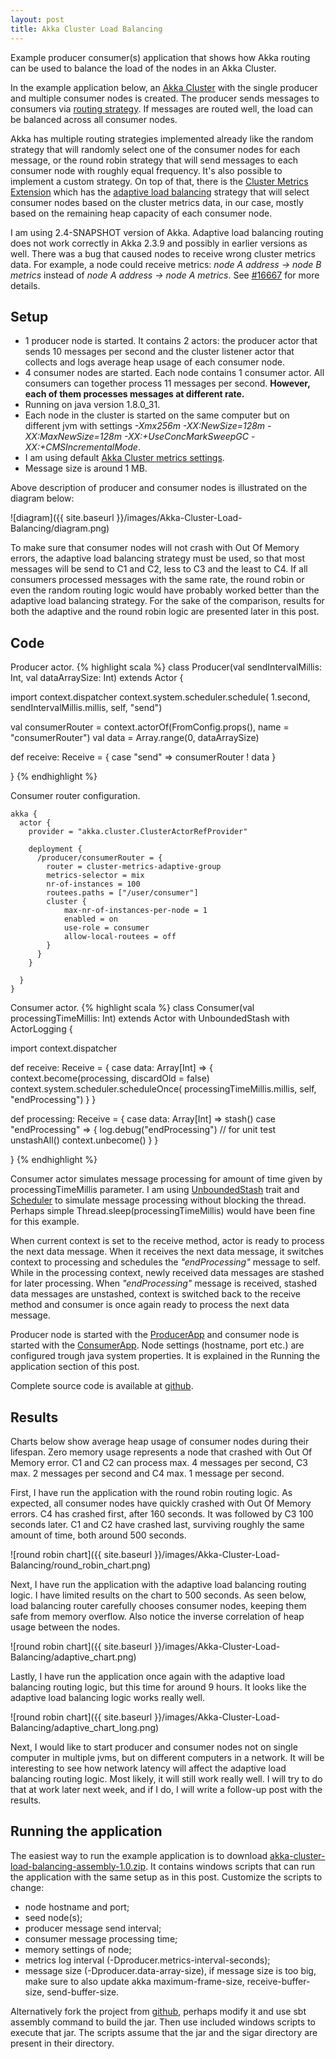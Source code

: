 ```yaml
---
layout: post
title: Akka Cluster Load Balancing
---
```


Example producer consumer(s) application that shows how Akka routing can be used to balance the load of the nodes in an Akka Cluster.

In the example application below, an [Akka Cluster](http://doc.akka.io/docs/akka/snapshot/common/cluster.html) with the single producer and multiple consumer nodes is created. The producer sends messages to consumers via [routing strategy](http://doc.akka.io/docs/akka/snapshot/scala/routing.html). If messages are routed well, the load can be balanced across all consumer nodes. 

Akka has multiple routing strategies implemented already like the random strategy that will randomly select one of the consumer nodes for each message, or the round robin strategy that will send messages to each consumer node with roughly equal frequency. It's also possible to implement a custom strategy. On top of that, there is the [Cluster Metrics Extension](http://doc.akka.io/docs/akka/snapshot/scala/cluster-metrics.html) which has the [adaptive load balancing](http://doc.akka.io/docs/akka/snapshot/scala/cluster-metrics.html#Adaptive_Load_Balancing) strategy that will select consumer nodes based on the cluster metrics data, in our case, mostly based on the remaining heap capacity of each consumer node. 

<div class="isa_warning">I am using 2.4-SNAPSHOT version of Akka. Adaptive load balancing routing does not work correctly in Akka 2.3.9 and possibly in earlier versions as well. There was a bug that caused nodes to receive wrong cluster metrics data. For example, a node could receive metrics: <i>node A address -> node B metrics</i> instead of <i>node A address -> node A metrics</i>. See <a href=https://github.com/akka/akka/issues/16667>#16667</a> for more details.</div>

## Setup ##

* 1 producer node is started. It contains 2 actors: the producer actor that sends 10 messages per second and the cluster listener actor that collects and logs average heap usage of each consumer node.
* 4 consumer nodes are started. Each node contains 1 consumer actor. All consumers can together process 11 messages per second. **However, each of them processes messages at different rate.**
* Running on java version 1.8.0_31.
* Each node in the cluster is started on the same computer but on different jvm with settings *-Xmx256m -XX:NewSize=128m -XX:MaxNewSize=128m -XX:+UseConcMarkSweepGC -XX:+CMSIncrementalMode*.
* I am using default [Akka Cluster metrics settings](http://doc.akka.io/docs/akka/snapshot/general/configuration.html#akka-cluster).
* Message size is around 1 MB.

Above description of producer and consumer nodes is illustrated on the diagram below:

![diagram]({{ site.baseurl }}/images/Akka-Cluster-Load-Balancing/diagram.png)

To make sure that consumer nodes will not crash with Out Of Memory errors, the adaptive load balancing strategy must be used, so that most messages will be send to C1 and C2, less to C3 and the least to C4. If all consumers processed messages with the same rate, the round robin or even the random routing logic would have probably worked better than the adaptive load balancing strategy. For the sake of the comparison, results for both the adaptive and the round robin logic are presented later in this post.

## Code ##

Producer actor. 
{% highlight scala %}
class Producer(val sendIntervalMillis: Int, val dataArraySize: Int) 
  extends Actor {

  import context.dispatcher
  context.system.scheduler.schedule(
    1.second, sendIntervalMillis.millis, self, "send")

  val consumerRouter = 
    context.actorOf(FromConfig.props(), name = "consumerRouter")
  val data = Array.range(0, dataArraySize)

  def receive: Receive = {
    case "send" => consumerRouter ! data
  }

}
{% endhighlight %}

Consumer router configuration.

```
akka {
  actor {  
    provider = "akka.cluster.ClusterActorRefProvider"

    deployment {
      /producer/consumerRouter = {
        router = cluster-metrics-adaptive-group
        metrics-selector = mix
        nr-of-instances = 100
        routees.paths = ["/user/consumer"]
        cluster {
            max-nr-of-instances-per-node = 1
            enabled = on
            use-role = consumer
            allow-local-routees = off
        }
      }
    }    
	
  }  
}
```
Consumer actor.
{% highlight scala %}
class Consumer(val processingTimeMillis: Int) 
  extends Actor with UnboundedStash with ActorLogging {

  import context.dispatcher

  def receive: Receive = {
    case data: Array[Int] => {
      context.become(processing, discardOld = false)
      context.system.scheduler.scheduleOnce(
	    processingTimeMillis.millis, self, "endProcessing")
    }
  }

  def processing: Receive = {
    case data: Array[Int] => stash()
    case "endProcessing" => {
      log.debug("endProcessing") // for unit test
      unstashAll()
      context.unbecome()
    }
  }

}
{% endhighlight %}

Consumer actor simulates message processing for amount of time given by processingTimeMillis parameter. I am using [UnboundedStash](http://doc.akka.io/docs/akka/snapshot/scala/actors.html#Stash) trait and [Scheduler](http://doc.akka.io/docs/akka/snapshot/scala/scheduler.html) to simulate message processing without blocking the thread. Perhaps simple Thread.sleep(processingTimeMillis) would have been fine for this example. 

When current context is set to the receive method, actor is ready to process the next data message. When it receives the next data message, it switches context to processing and schedules the *"endProcessing"* message to self. While in the processing context, newly received data messages are stashed for later processing. When *"endProcessing"* message is received, stashed data messages are unstashed, context is switched back to the receive method and consumer is once again ready to process the next data message.

Producer node is started with the [ProducerApp](https://github.com/kamkor/akka-cluster-load-balancing/blob/master/src/main/scala/kamkor/ProducerApp.scala) and consumer node is started with the [ConsumerApp](https://github.com/kamkor/akka-cluster-load-balancing/blob/master/src/main/scala/kamkor/ConsumerApp.scala). Node settings (hostname, port etc.) are configured trough java system properties. It is explained in the Running the application section of this post.

Complete source code is available at [github](https://github.com/kamkor/akka-cluster-load-balancing). 

## Results ##

Charts below show average heap usage of consumer nodes during their lifespan. Zero memory usage represents a node that crashed with Out Of Memory error. C1 and C2 can process max. 4 messages per second, C3 max. 2 messages per second and C4 max. 1 message per second.

First, I have run the application with the round robin routing logic. As expected, all consumer nodes have quickly crashed with Out Of Memory errors. C4 has crashed first, after 160 seconds. It was followed by C3 100 seconds later. C1 and C2 have crashed last, surviving roughly the same amount of time, both around 500 seconds. 

![round robin chart]({{ site.baseurl }}/images/Akka-Cluster-Load-Balancing/round_robin_chart.png)

Next, I have run the application with the adaptive load balancing routing logic. I have limited results on the chart to 500 seconds. As seen below, load balancing router carefully chooses consumer nodes, keeping them safe from memory overflow. Also notice the inverse correlation of heap usage between the nodes. 

![round robin chart]({{ site.baseurl }}/images/Akka-Cluster-Load-Balancing/adaptive_chart.png)

Lastly, I have run the application once again with the adaptive load balancing routing logic, but this time for around 9 hours. It looks like the adaptive load balancing logic works really well.

![round robin chart]({{ site.baseurl }}/images/Akka-Cluster-Load-Balancing/adaptive_chart_long.png)

Next, I would like to start producer and consumer nodes not on single computer in multiple jvms, but on different computers in a network. It will be interesting to see how network latency will affect the adaptive load balancing routing logic. Most likely, it will still work really well. I will try to do that at work later next week, and if I do, I will write a follow-up post with the results.

## Running the application ##

The easiest way to run the example application is to download [akka-cluster-load-balancing-assembly-1.0.zip](https://github.com/kamkor/akka-cluster-load-balancing/releases/tag/master). It contains windows scripts that can run the application with the same setup as in this post. Customize the scripts to change:

* node hostname and port;
* seed node(s);
* producer message send interval;
* consumer message processing time;
* memory settings of node;
* metrics log interval (-Dproducer.metrics-interval-seconds);
* message size (-Dproducer.data-array-size), if message size is too big, make sure to also update akka maximum-frame-size, receive-buffer-size, send-buffer-size.

Alternatively fork the project from [github](https://github.com/kamkor/akka-cluster-load-balancing), perhaps modify it and use sbt assembly command to build the jar. Then use included windows scripts to execute that jar. The scripts assume that the jar and the sigar directory are present in their directory.
